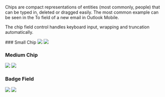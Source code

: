 Chips are compact representations of entities (most commonly, people) that can be typed in, deleted or dragged easily. The most common example can be seen in the To field of a new email in Outlook Mobile.

The chip field control handles keyboard input, wrapping and truncation automatically.

<DisplayToggle onText="Dark" offText="Light" label="Theme Switcher">
### Small Chip

<img className="off" src="https://static2.sharepointonline.com/files/fabric/fabric-website/images/controls/ios/updated/img_badges_03_small_light.png?text=LightMode" />
<img className="on" src="https://static2.sharepointonline.com/files/fabric/fabric-website/images/controls/ios/updated/img_badges_03_small_dark.png?text=DarkMode" />

### Medium Chip

<img className="off" src="https://static2.sharepointonline.com/files/fabric/fabric-website/images/controls/ios/updated/img_badges_01_medium_light.png?text=LightMode" />
<img className="on" src="https://static2.sharepointonline.com/files/fabric/fabric-website/images/controls/ios/updated/img_badges_01_medium_dark.png?text=DarkMode" />

### Badge Field

<img className="off" src="https://static2.sharepointonline.com/files/fabric/fabric-website/images/controls/ios/updated/img_badges_02_example_light.png?text=LightMode" />
<img className="on" src="https://static2.sharepointonline.com/files/fabric/fabric-website/images/controls/ios/updated/img_badges_02_example_light-1.png?text=DarkMode" />

</DisplayToggle>
